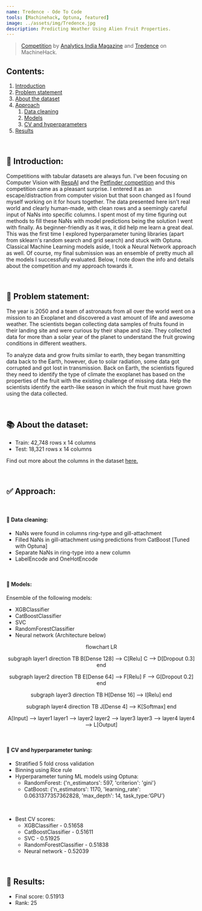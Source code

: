 ```yaml
---
name: Tredence - Ode To Code
tools: [Machinehack, Optuna, featured]
image: ../assets/img/Tredence.jpg
description: Predicting Weather Using Alien Fruit Properties.
---
```


> [Competition](https://machinehack.com/hackathon/odetocode_predicting_weather_using_alien_fruit_properties/overview) by [Analytics India Magazine](https://analyticsindiamag.com/) and [Tredence](https://www.tredence.com/) on MachineHack.

## Contents:

1. [Introduction](#introduction)
2. [Problem statement](#problem)
3. [About the dataset](#data)
4. [Approach](#approach)
   1. [Data cleaning](#clean)
   2. [Models](#model)
   3. [CV and hyperparameters](#cv)
5. [Results](#result)

<div class="m-3" id="introduction">
    <br />
    <h2>👋 Introduction:</h2>
</div>

Competitions with tabular datasets are always fun. I've been focusing on Computer Vision with [RespAI](/projects/4-respai) and the [Petfinder competition](https://www.kaggle.com/nilavanakilan/petfinder-swin-svr-fastai-w-yolo) and this competition came as a pleasant surprise. I entered it as an escape/distraction from computer vision but that soon changed as I found myself working on it for hours together. The data presented here isn't real world and clearly human-made, with clean rows and a seemingly careful input of NaNs into specific columns. I spent most of my time figuring out methods to fill these NaNs with model predictions being the solution I went with finally. As beginner-friendly as it was, it did help me learn a great deal. This was the first time I explored hyperparameter tuning libraries (apart from sklearn's random search and grid search) and stuck with Optuna. Classical Machine Learning models aside, I took a Neural Network approach as well. Of course, my final submission was an ensemble of pretty much all the models I successfully evaluated. Below, I note down the info and details about the competition and my approach towards it.

<div class="m-3" id="problem">
    <br />
    <h2>🎯 Problem statement:</h2>
</div>

The year is 2050 and a team of astronauts from all over the world went on a mission to an Exoplanet and discovered a vast amount of life and awesome weather. The scientists began collecting data samples of fruits found in their landing site and were curious by their shape and size. They collected data for more than a solar year of the planet to understand the fruit growing conditions in different weathers.

To analyze data and grow fruits similar to earth, they began transmitting data back to the Earth, however, due to solar radiation, some data got corrupted and got lost in transmission. Back on Earth, the scientists figured they need to identify the type of climate the exoplanet has based on the properties of the fruit with the existing challenge of missing data. Help the scientists identify the earth-like season in which the fruit must have grown using the data collected.

<div class="m-3" id="data">
    <br />
    <h2>📚 About the dataset:</h2>
</div>

- Train: 42,748 rows x 14 columns
- Test: 18,321 rows x 14 columns

Find out more about the columns in the dataset [here.](https://machinehack.com/hackathon/odetocode_predicting_weather_using_alien_fruit_properties/data)

<div class="m-3" id="approach">
    <br />
    <h2>✅ Approach:</h2>
</div>

<div class="m-3" id="clean">
    <br />
    <h4>🧹 Data cleaning:</h4>
</div>

- NaNs were found in columns ring-type and gill-attachment
- Filled NaNs in gill-attachment using predictions from CatBoost [Tuned with Optuna]
- Separate NaNs in ring-type into a new column
- LabelEncode and OneHotEncode

<div class="m-3" id="model">
    <br />
    <h4>🧠 Models:</h4>
</div>

Ensemble of the following models:

- XGBClassifier
- CatBoostClassifier
- SVC
- RandomForestClassifier
- Neural network (Architecture below)

<div class="mermaid" align='center'>
flowchart LR

subgraph layer1
direction TB
B[Dense 128] --> C[Relu]
C --> D[Dropout 0.3]
end

subgraph layer2
direction TB
E[Dense 64] --> F[Relu]
F --> G[Dropout 0.2]
end

subgraph layer3
direction TB
H[Dense 16] --> I[Relu]
end

subgraph layer4
direction TB
J[Dense 4] --> K[Softmax]
end

A[Input] --> layer1
layer1 --> layer2
layer2 --> layer3
layer3 --> layer4
layer4 --> L[Output]

</div>

<div class="m-3" id="cv">
    <br />
    <h4>🚀 CV and hyperparameter tuning:</h4>
</div>

- Stratified 5 fold cross validation
- Binning using Rice rule
- Hyperparameter tuning ML models using Optuna:
  - RandomForest: {'n_estimators': 597, 'criterion': 'gini'}
  - CatBoost: {'n_estimators': 1170, 'learning_rate': 0.0631377357362828, 'max_depth': 14, task_type:’GPU’}

<br />

- Best CV scores:
  - XGBClassifier - 0.51658
  - CatBoostClassifier - 0.51611
  - SVC - 0.51925
  - RandomForestClassifier - 0.51838
  - Neural network - 0.52039

<div class="m-3" id="result">
    <br />
    <h2>🎯 Results:</h2>
</div>

- Final score: 0.51913
- Rank: 25
